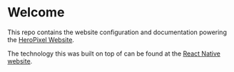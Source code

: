 # Welcome

This repo contains the website configuration and documentation powering the [HeroPixel Website](https://heropixel.com).

The technology this was built on top of can be found at the [React Native website](https://reactnative.dev/).
